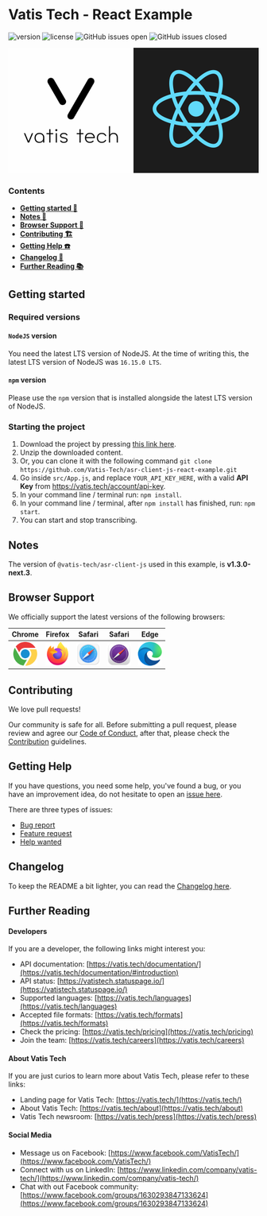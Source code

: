 # Vatis Tech - React Example

![version](https://img.shields.io/badge/version-2.0.3-blue.svg)
![license](https://img.shields.io/badge/license-MIT-blue.svg)
![GitHub issues open](https://img.shields.io/github/issues/Vatis-Tech/asr-client-js-react-example.svg)
![GitHub issues closed](https://img.shields.io/github/issues-closed-raw/Vatis-Tech/asr-client-js-react-example.svg)

<div align="center"><img src="https://github.com/Vatis-Tech/asr-client-js-react-example/blob/main/public/asr-client-js-react-example.png?raw=true" alt="asr-client-js-react-example"/></div>

### Contents

- **[Getting started 📀](#getting-started)**
- **[Notes 🦺](#notes)**
- **[Browser Support 🔮](#browser-support)**
- **[Contributing 🏗](#contributing)**
- **[Getting Help ☎️](#getting-help)**
- **[Changelog 💾](#changelog)**
- **[Further Reading 📚](#further-reading)**

## Getting started

### Required versions

#### `NodeJS` version

You need the latest LTS version of NodeJS.
At the time of writing this, the latest LTS version of NodeJS was `16.15.0 LTS`.

#### `npm` version

Please use the `npm` version that is installed alongside the latest LTS version of NodeJS.

### Starting the project

1. Download the project by pressing [this link here](https://github.com/Vatis-Tech/asr-client-js-react-example/archive/refs/heads/main.zip).
2. Unzip the downloaded content.
3. Or, you can clone it with the following command `git clone https://github.com/Vatis-Tech/asr-client-js-react-example.git`
4. Go inside `src/App.js`, and replace `YOUR_API_KEY_HERE`, with a valid **API Key** from https://vatis.tech/account/api-key.
5. In your command line / terminal run: `npm install`.
6. In your command line / terminal, after `npm install` has finished, run: `npm start`.
7. You can start and stop transcribing.

## Notes

The version of `@vatis-tech/asr-client-js` used in this example, is **v1.3.0-next.3**.

## Browser Support

We officially support the latest versions of the following browsers:

|                                                              Chrome                                                              |                                                              Firefox                                                              |                                                              Safari                                                              |                                                                       Safari                                                                        |                                                              Edge                                                              |
| :------------------------------------------------------------------------------------------------------------------------------: | :-------------------------------------------------------------------------------------------------------------------------------: | :------------------------------------------------------------------------------------------------------------------------------: | :-------------------------------------------------------------------------------------------------------------------------------------------------: | :----------------------------------------------------------------------------------------------------------------------------: |
| <img src="https://github.com/Vatis-Tech/asr-client-js/blob/main/github-assets/logos/chrome.png?raw=true" width="48" height="48"> | <img src="https://github.com/Vatis-Tech/asr-client-js/blob/main/github-assets/logos/firefox.png?raw=true" width="48" height="48"> | <img src="https://github.com/Vatis-Tech/asr-client-js/blob/main/github-assets/logos/safari.png?raw=true" width="48" height="48"> | <img src="https://github.com/Vatis-Tech/asr-client-js/blob/main/github-assets/logos/safari-technology-preview.png?raw=true" width="48" height="48"> | <img src="https://github.com/Vatis-Tech/asr-client-js/blob/main/github-assets/logos/edge.png?raw=true" width="48" height="48"> |

## Contributing

We love pull requests!

Our community is safe for all. Before submitting a pull request, please review and agree our [Code of Conduct](https://github.com/Vatis-Tech/asr-client-js-react-example/blob/main/CODE_OF_CONDUCT.md), after that, please check the [Contribution](https://github.com/Vatis-Tech/asr-client-js-react-example/blob/main/CONTRIBUTING.md) guidelines.

## Getting Help

If you have questions, you need some help, you've found a bug, or you have an improvement idea, do not hesitate to open an [issue here](https://github.com/Vatis-Tech/asr-client-js/issues).

There are three types of issues:

- [Bug report](https://github.com/Vatis-Tech/asr-client-js-react-example/issues/new?assignees=einazare&labels=bug&template=bug_report.yml&title=%5BBug%5D%3A+)
- [Feature request](https://github.com/Vatis-Tech/asr-client-js-react-example/issues/new?assignees=einazare&labels=feature&template=feature_request.yml&title=%5BFeature%5D%3A+)
- [Help wanted](https://github.com/Vatis-Tech/asr-client-js-react-example/issues/new?assignees=einazare&labels=help+wanted&template=help_wanted.yml&title=%5BHelp+wanted%5D%3A+)

## Changelog

To keep the README a bit lighter, you can read the [Changelog here](https://github.com/Vatis-Tech/asr-client-js-react-example/blob/main/CHANGELOG.md).

## Further Reading

#### Developers

If you are a developer, the following links might interest you:

- API documentation: [https://vatis.tech/documentation/](https://vatis.tech/documentation/#introduction)
- API status: [https://vatistech.statuspage.io/](https://vatistech.statuspage.io/)
- Supported languages: [https://vatis.tech/languages](https://vatis.tech/languages)
- Accepted file formats: [https://vatis.tech/formats](https://vatis.tech/formats)
- Check the pricing: [https://vatis.tech/pricing](https://vatis.tech/pricing)
- Join the team: [https://vatis.tech/careers](https://vatis.tech/careers)

#### About Vatis Tech

If you are just curios to learn more about Vatis Tech, please refer to these links:

- Landing page for Vatis Tech: [https://vatis.tech/](https://vatis.tech/)
- About Vatis Tech: [https://vatis.tech/about](https://vatis.tech/about)
- Vatis Tech newsroom: [https://vatis.tech/press](https://vatis.tech/press)

#### Social Media

- Message us on Facebook: [https://www.facebook.com/VatisTech/](https://www.facebook.com/VatisTech/)
- Connect with us on LinkedIn: [https://www.linkedin.com/company/vatis-tech/](https://www.linkedin.com/company/vatis-tech/)
- Chat with out Facebook community: [https://www.facebook.com/groups/1630293847133624](https://www.facebook.com/groups/1630293847133624)
